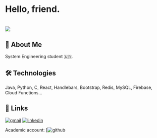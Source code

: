 
# Hello, friend.
# ![](https://media.tenor.com/_HPofCxgZcAAAAAM/mr-robot-elliot-alderson.gif)




## 👾 About Me

System Engineering student 🇦🇷.
## 🛠 Technologies
Java, Python, C, React, Handlebars, Bootstrap, Redis, MySQL, Firebase, Cloud Functions...


## 🔗 Links
[![gmail](https://img.shields.io/badge/Gmail-D14836?style=for-the-badge&logo=gmail&logoColor=white)](thiagomartincabreralavezzi@gmail.com)
[![linkedin](https://img.shields.io/badge/linkedin-0A66C2?style=for-the-badge&logo=linkedin&logoColor=white)](https://www.linkedin.com/in/th-cabrera-lavezzi/)

Academic account:
[![github](https://github.com/thiagocabrera)
